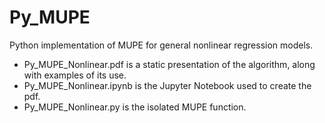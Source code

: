 # Py_MUPE
Python implementation of MUPE for general nonlinear regression models.
  - Py_MUPE_Nonlinear.pdf is a static presentation of the algorithm, along with examples of its use.
  - Py_MUPE_Nonlinear.ipynb is the Jupyter Notebook used to create the pdf.
  - Py_MUPE_Nonlinear.py is the isolated MUPE function.
